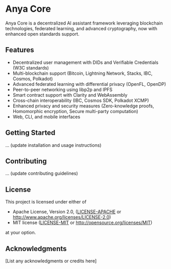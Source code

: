 # Anya Core

Anya Core is a decentralized AI assistant framework leveraging blockchain technologies, federated learning, and advanced cryptography, now with enhanced open standards support.

## Features

- Decentralized user management with DIDs and Verifiable Credentials (W3C standards)
- Multi-blockchain support (Bitcoin, Lightning Network, Stacks, IBC, Cosmos, Polkadot)
- Advanced federated learning with differential privacy (OpenFL, OpenDP)
- Peer-to-peer networking using libp2p and IPFS
- Smart contract support with Clarity and WebAssembly
- Cross-chain interoperability (IBC, Cosmos SDK, Polkadot XCMP)
- Enhanced privacy and security measures (Zero-knowledge proofs, Homomorphic encryption, Secure multi-party computation)
- Web, CLI, and mobile interfaces

## Getting Started

... (update installation and usage instructions)

## Contributing

... (update contributing guidelines)

## License

This project is licensed under either of

 * Apache License, Version 2.0, ([LICENSE-APACHE](LICENSE-APACHE) or http://www.apache.org/licenses/LICENSE-2.0)
 * MIT license ([LICENSE-MIT](LICENSE-MIT) or http://opensource.org/licenses/MIT)

at your option.

## Acknowledgments

[List any acknowledgments or credits here]
